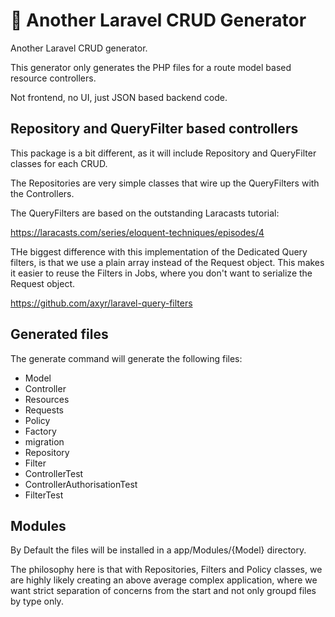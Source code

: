 # 📨  Another Laravel CRUD Generator

Another Laravel CRUD generator.

This generator only generates the PHP files for a route model based resource controllers.

Not frontend, no UI, just JSON based backend code.

## Repository and QueryFilter based controllers
This package is a bit different, as it will include Repository and QueryFilter classes for each CRUD.

The Repositories are very simple classes that wire up the QueryFilters with the Controllers.

The QueryFilters are based on the outstanding Laracasts tutorial:

https://laracasts.com/series/eloquent-techniques/episodes/4

THe biggest difference with this implementation of the Dedicated Query filters, is that we use a plain array instead of the Request object.
This makes it easier to reuse the Filters in Jobs, where you don't want to serialize the Request object.

https://github.com/axyr/laravel-query-filters

## Generated files

The generate command will generate the following files:

- Model
- Controller
- Resources
- Requests
- Policy
- Factory
- migration
- Repository
- Filter
- ControllerTest
- ControllerAuthorisationTest
- FilterTest

## Modules

By Default the files will be installed in a app/Modules/{Model} directory.

The philosophy here is that with Repositories, Filters and Policy classes, we are highly likely creating an above average complex application, 
where we want strict separation of concerns from the start and not only groupd files by type only.
